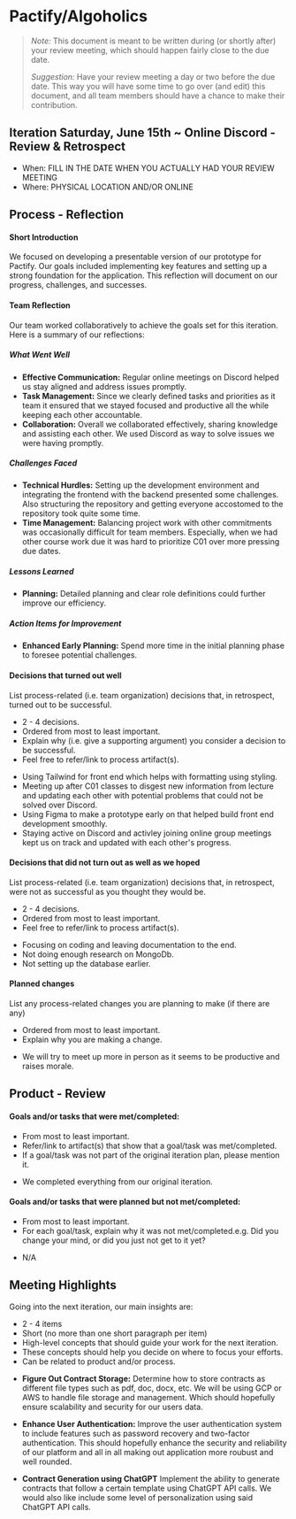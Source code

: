 # Pactify/Algoholics

 > _Note:_ This document is meant to be written during (or shortly after) your review meeting, which should happen fairly close to the due date.      
 >      
 > _Suggestion:_ Have your review meeting a day or two before the due date. This way you will have some time to go over (and edit) this document, and all team members should have a chance to make their contribution.


## Iteration Saturday, June 15th ~ Online Discord - Review & Retrospect

 * When: FILL IN THE DATE WHEN YOU ACTUALLY HAD YOUR REVIEW MEETING
 * Where: PHYSICAL LOCATION AND/OR ONLINE

## Process - Reflection

<!-- (Optional) Short introduction -->
#### Short Introduction

We focused on developing a presentable version of our prototype for Pactify. Our goals included implementing key features and setting up a strong foundation for the application. This reflection will document on our progress, challenges, and successes.

#### Team Reflection

Our team worked collaboratively to achieve the goals set for this iteration. Here is a summary of our reflections:

##### What Went Well

- **Effective Communication:** Regular online meetings on Discord helped us stay aligned and address issues promptly.
- **Task Management:** Since we clearly defined tasks and priorities as it team it ensured that we stayed focused and productive all the while keeping each other accountable.
- **Collaboration:** Overall we collaborated effectively, sharing knowledge and assisting each other. We used Discord as way to solve issues we were having promptly.

##### Challenges Faced

- **Technical Hurdles:** Setting up the development environment and integrating the frontend with the backend presented some challenges. Also structuring the repository and getting everyone accostomed to the repository took quite some time.
- **Time Management:** Balancing project work with other commitments was occasionally difficult for team members. Especially, when we had other course work due it was hard to prioritize C01 over more pressing due dates.

##### Lessons Learned

- **Planning:** Detailed planning and clear role definitions could further improve our efficiency.

##### Action Items for Improvement

- **Enhanced Early Planning:** Spend more time in the initial planning phase to foresee potential challenges.


#### Decisions that turned out well

List process-related (i.e. team organization) decisions that, in retrospect, turned out to be successful.


 * 2 - 4 decisions.
 * Ordered from most to least important.
 * Explain why (i.e. give a supporting argument) you consider a decision to be successful.
 * Feel free to refer/link to process artifact(s).

- Using Tailwind for front end which helps with formatting using styling.
- Meeting up after C01 classes to disgest new information from lecture and updating each other with potential problems that could not be solved over Discord.
- Using Figma to make a prototype early on that helped build front end development smoothly.
- Staying active on Discord and activley joining online group meetings kept us on track and updated with each other's progress. 


#### Decisions that did not turn out as well as we hoped

List process-related (i.e. team organization) decisions that, in retrospect, were not as successful as you thought they would be.

 * 2 - 4 decisions.
 * Ordered from most to least important.
 * Feel free to refer/link to process artifact(s).

 - Focusing on coding and leaving documentation to the end. 
 - Not doing enough research on MongoDb.
 - Not setting up the database earlier. 


#### Planned changes

List any process-related changes you are planning to make (if there are any)

 * Ordered from most to least important.
 * Explain why you are making a change.

- We will try to meet up more in person as it seems to be productive and raises morale. 

## Product - Review

#### Goals and/or tasks that were met/completed:

 * From most to least important.
 * Refer/link to artifact(s) that show that a goal/task was met/completed.
 * If a goal/task was not part of the original iteration plan, please mention it.

- We completed everything from our original iteration.

#### Goals and/or tasks that were planned but not met/completed:

 * From most to least important.
 * For each goal/task, explain why it was not met/completed.e.g. Did you change your mind, or did you just not get to it yet?
  
 - N/A


## Meeting Highlights

Going into the next iteration, our main insights are:

 * 2 - 4 items
 * Short (no more than one short paragraph per item)
 * High-level concepts that should guide your work for the next iteration.
 * These concepts should help you decide on where to focus your efforts.
 * Can be related to product and/or process.

- **Figure Out Contract Storage:** Determine how to store contracts as different file types such as pdf, doc, docx, etc. We will be using GCP or AWS to handle file storage and management. Which should hopefully ensure scalability and security for our users data.

- **Enhance User Authentication:** Improve the user authentication system to include features such as password recovery and two-factor authentication. This should hopefully enhance the security and reliability of our platform and all in all making out application more roubust and well rounded.

- **Contract Generation using ChatGPT** Implement the ability to generate contracts that follow a certain template using ChatGPT API calls. We would also like include some level of personalization using said ChatGPT API calls. 
